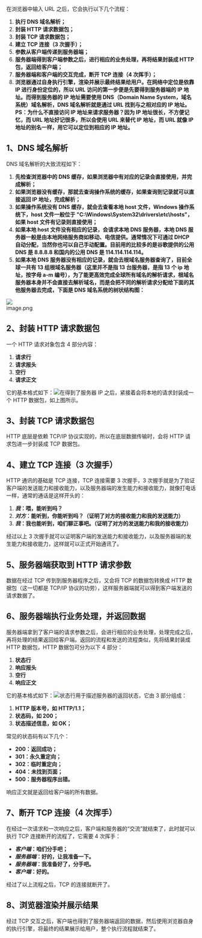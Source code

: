 在浏览器中输入 URL 之后，它会执行以下几个流程：

1. **执行 DNS 域名解析；**
2. **封装 HTTP 请求数据包；**
3. **封装 TCP 请求数据包；**
4. **建立 TCP 连接（3 次握手）；**
5. **参数从客户端传递到服务器端；**
6. **服务器端得到客户端参数之后，进行相应的业务处理，再将结果封装成 HTTP 包，返回给客户端；**
7. **服务器端和客户端的交互完成，断开 TCP 连接（4 次挥手）；**
8. **浏览器通过自身执行引擎，渲染并展示最终结果给用户。在网络中定位是依靠 IP 进行身份定位的，所以 URL 访问的第一步便是先要得到服务器端的 IP 地址。而得到服务器的 IP 地址需要使用 DNS（Domain Name System，域名系统）域名解析，DNS 域名解析就是通过 URL 找到与之相对应的 IP 地址。PS：为什么不直接访问 IP 地址来请求服务器？因为 IP 地址很长，不方便记忆，而 URL 地址好记很多，所以会使用 URL 来替代 IP 地址，而 URL 就像 IP 地址的别名一样，用它可以定位到相应的 IP 地址。**
<a name="UzZxY"></a>
## 1、DNS 域名解析
DNS 域名解析的大致流程如下：

1. **先检查浏览器中的 DNS 缓存，如果浏览器中有对应的记录会直接使用，并完成解析；**
2. **如果浏览器没有缓存，那就去查询操作系统的缓存，如果查询到记录就可以直接返回 IP 地址，完成解析；**
3. **如果操作系统没有 DNS 缓存，就会去查看本地 host 文件，Windows 操作系统下，host 文件一般位于 "C:\Windows\System32\drivers\etc\hosts"，如果 host 文件有记录则直接使用；**
4. **如果本地 host 文件没有相应的记录，会请求本地 DNS 服务器，本地 DNS 服务器一般是由本地网络服务商如移动、电信提供。通常情况下可通过 DHCP 自动分配，当然你也可以自己手动配置。目前用的比较多的是谷歌提供的公用 DNS 是 8.8.8.8 和国内的公用 DNS 是 114.114.114.114。**
5. **如果本地 DNS 服务器没有相应的记录，就会去根域名服务器查询了，目前全球一共有 13 组根域名服务器（这里并不是指 13 台服务器，是指 13 个 ip 地址，按字母 a-m 编号），为了能更高效完成全球所有域名的解析请求，根域名服务器本身并不会直接去解析域名，而是会把不同的解析请求分配给下面的其他服务器去完成，下面是 DNS 域名系统的树状结构图：**

![](https://cdn.nlark.com/yuque/0/2023/png/396745/1675521905458-54bdb7f3-3156-4cab-98d6-29b83f7676fa.png#averageHue=%23f8f8f8&clientId=u449b8faf-a5ba-4&from=paste&id=ucd02d15f&originHeight=712&originWidth=1080&originalType=url&ratio=1&rotation=0&showTitle=false&status=done&style=none&taskId=u6f58bc78-c6e9-4860-ad91-68ec220e35e&title=)<br />image.png
<a name="eVAVY"></a>
## 2、封装 HTTP 请求数据包
一个 HTTP 请求对象包含 4 部分内容：

1. **请求行**
2. **请求报头**
3. **空行**
4. **请求正文**

它的基本格式如下：![](https://cdn.nlark.com/yuque/0/2023/png/396745/1675521905434-d30435a5-9e91-42a6-b667-7ceccaba87d4.png#averageHue=%23f7f7f7&clientId=u449b8faf-a5ba-4&from=paste&id=u2678d47b&originHeight=775&originWidth=1080&originalType=url&ratio=1&rotation=0&showTitle=false&status=done&style=none&taskId=u573bf6aa-2894-4967-82ff-894a60f783b&title=)在得到了服务器 IP 之后，紧接着会将本地的请求封装成一个 HTTP 数据包，如上图所示。
<a name="OKRqP"></a>
## 3、封装 TCP 请求数据包
HTTP 底层是依赖 TCP/IP 协议实现的，所以在底层数据传输时，会将 HTTP 请求包进一步封装成 TCP 数据包。
<a name="u67Ha"></a>
## 4、建立 TCP 连接（3 次握手）
HTTP 通讯的基础是 TCP 连接，TCP 连接需要 3 次握手，3 次握手就是为了验证客户端的发送能力和接收能力，以及服务器端的发生能力和接收能力，就像打电话一样，通常的通话是这样开头的：

1. **_我_：喂，能听到吗？**
2. **_对方_：能听到，你能听到吗？（证明了对方的接收能力和我的发送能力）**
3. **_我_：我也能听到，咱们聊正事吧。（证明了对方的发送能力和我的接收能力）**

经过以上 3 次握手就可以证明客户端的发送能力和接收能力，以及服务器端的发生能力和接收能力，这样就可以正式开始通讯了。
<a name="O6bOE"></a>
## 5、服务器端获取到 HTTP 请求参数
数据在经过 TCP 传到到服务器程序之后，又会将 TCP 的数据包转换成 HTTP 数据包（这一切都是 TCP/IP 协议的功劳），这样服务器端就可以得到客户端发送的请求数据了。
<a name="Q4Juw"></a>
## 6、服务器端执行业务处理，并返回数据
服务器端拿到了客户端的请求参数之后，会进行相应的业务处理，处理完成之后，再将处理的结果返回给客户端。返回的流程和发送的流程类似，先将结果封装成 HTTP 数据包，HTTP 数据包可分为以下 4 部分：

1. **状态行**
2. **响应报头**
3. **空行**
4. **响应正文**

它的基本格式如下：![](https://cdn.nlark.com/yuque/0/2023/png/396745/1675521905513-1ec521bc-be4b-495e-9d76-5e423b64cbd1.png#averageHue=%23f7f7f7&clientId=u449b8faf-a5ba-4&from=paste&id=u59afbc75&originHeight=784&originWidth=1046&originalType=url&ratio=1&rotation=0&showTitle=false&status=done&style=none&taskId=ufe92e540-07e7-49cb-8106-f2cbb885066&title=)状态行用于描述服务器的返回状态，它由 3 部分组成：

1. **HTTP 版本号，如 HTTP/1.1；**
2. **状态码，如 200；**
3. **状态描述信息，如 OK；**

常见的状态码有以下几个：

- **200：返回成功；**
- **301：永久重定向；**
- **302：临时重定向；**
- **404：未找到页面；**
- **500：服务器程序出错。**

响应正文就是返回给客户端的所有数据。
<a name="cqyox"></a>
## 7、断开 TCP 连接（4 次挥手）
在经过一次请求和一次响应之后，客户端和服务器的“交流”就结束了，此时就可以执行 TCP 连接断开的流程了，它需要 4 次挥手：

- **_客户端_：咱们分手吧；**
- **_服务器端_：好的，让我准备一下。**
- **_服务器端_：我准备好了，分手吧。**
- **_客户端_：好的。**

经过了以上流程之后，TCP 的连接就断开了。
<a name="OVzAF"></a>
## 8、浏览器渲染并展示结果
经过 TCP 交互之后，客户端也得到了服务器端返回的数据，然后使用浏览器自身的执行引擎，将最终的结果展示给用户，整个执行流程就结束了。
